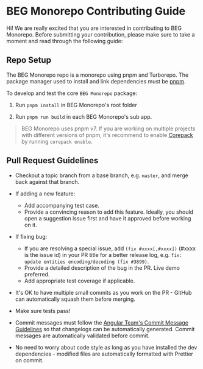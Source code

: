 # BEG Monorepo Contributing Guide

Hi! We are really excited that you are interested in contributing to BEG Monorepo. Before submitting your contribution, please make sure to take a moment and read through the following guide:

## Repo Setup

The BEG Monorepo repo is a monorepo using pnpm and Turborepo. The package manager used to install and link dependencies must be [pnpm](https://pnpm.io/).

To develop and test the core `BEG Monorepo` package:

1. Run `pnpm install` in BEG Monorepo's root folder

2. Run `pnpm run build` in each BEG Monorepo's sub app.

> BEG Monorepo uses pnpm v7. If you are working on multiple projects with different versions of pnpm, it's recommend to enable [Corepack](https://github.com/nodejs/corepack) by running `corepack enable`.

## Pull Request Guidelines

- Checkout a topic branch from a base branch, e.g. `master`, and merge back against that branch.

- If adding a new feature:

  - Add accompanying test case.
  - Provide a convincing reason to add this feature. Ideally, you should open a suggestion issue first and have it approved before working on it.

- If fixing bug:

  - If you are resolving a special issue, add `(fix #xxxx[,#xxxx])` (#xxxx is the issue id) in your PR title for a better release log, e.g. `fix: update entities encoding/decoding (fix #3899)`.
  - Provide a detailed description of the bug in the PR. Live demo preferred.
  - Add appropriate test coverage if applicable.

- It's OK to have multiple small commits as you work on the PR - GitHub can automatically squash them before merging.

- Make sure tests pass!

- Commit messages must follow the [Angular Team's Commit Message Guidelines](https://github.com/angular/angular/blob/master/CONTRIBUTING.md#commit) so that changelogs can be automatically generated. Commit messages are automatically validated before commit.
- No need to worry about code style as long as you have installed the dev dependencies - modified files are automatically formatted with Prettier on commit.
